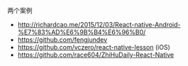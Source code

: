 两个案例
* http://richardcao.me/2015/12/03/React-native-Android-%E7%83%AD%E6%9B%B4%E6%96%B0/
* https://github.com/fengjundev
* https://github.com/vczero/react-native-lesson (iOS)
* https://github.com/race604/ZhiHuDaily-React-Native
